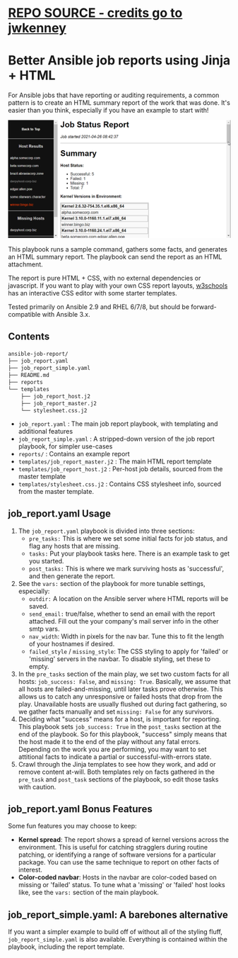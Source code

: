 # [REPO SOURCE - credits go to jwkenney](https://github.com/jwkenney/ansible-job-report)
# Better Ansible job reports using Jinja + HTML

For Ansible jobs that have reporting or auditing requirements, a common pattern is to create an HTML summary report of the work that was done. It's easier than you think, especially if you have an example to start with!

![Demo](demo.gif)

This playbook runs a sample command, gathers some facts, and generates an HTML summary report. The playbook can send the report as an HTML attachment.

The report is pure HTML + CSS, with no external dependencies or javascript. If you want to play with your own CSS report layouts, [w3schools](https://www.w3schools.com/css/css_templates.asp) has an interactive CSS editor with some starter templates.

Tested primarily on Ansible 2.9 and RHEL 6/7/8, but should be forward-compatible with Ansible 3.x.

## Contents
```
ansible-job-report/
├── job_report.yaml
├── job_report_simple.yaml
├── README.md
├── reports
└── templates
    ├── job_report_host.j2
    ├── job_report_master.j2
    └── stylesheet.css.j2
```

* `job_report.yaml` : The main job report playbook, with templating and additional features
* `job_report_simple.yaml` : A stripped-down version of the job report playbook, for simpler use-cases
* `reports/` : Contains an example report
* `templates/job_report_master.j2` : The main HTML report template
* `templates/job_report_host.j2` : Per-host job details, sourced from the master template
* `templates/stylesheet.css.j2` : Contains CSS stylesheet info, sourced from the master template.

## job_report.yaml Usage

1. The `job_report.yaml` playbook is divided into three sections:
   * `pre_tasks:` This is where we set some initial facts for job status, and flag any hosts that are missing.
   * `tasks:` Put your playbook tasks here. There is an example task to get you started.
   * `post_tasks:` This is where we mark surviving hosts as 'successful', and then generate the report.
1. See the `vars:` section of the playbook for more tunable settings, especially:
    * `outdir:` A location on the Ansible server where HTML reports will be saved.
    * `send_email:` true/false, whether to send an email with the report attached. Fill out the your company's mail server info in the other smtp vars.
    * `nav_width`: Width in pixels for the nav bar. Tune this to fit the length of your hostnames if desired.
    * `failed_style` / `missing_style`: The CSS styling to apply for 'failed' or 'missing' servers in the navbar. To disable styling, set these to empty.
1. In the `pre_tasks` section of the main play, we set two custom facts for all hosts: `job_success: False`, and `missing: True`. Basically, we assume that all hosts are failed-and-missing, until later tasks prove otherwise. This allows us to catch any unresponsive or failed hosts that drop from the play. Unavailable hosts are usually flushed out during fact gathering, so we gather facts manually and set `missing: False` for any survivors.
1. Deciding what "success" means for a host, is important for reporting. This playbook sets `job_success: True` in the `post_tasks` section at the end of the playbook. So for this playbook, "success" simply means that the host made it to the end of the play without any fatal errors. Depending on the work you are performing, you may want to set attitional facts to indicate a partial or successful-with-errors state.
1. Crawl through the Jinja templates to see how they work, and add or remove content at-will. Both templates rely on facts gathered in the `pre_task` and `post_task` sections of the playbook, so edit those tasks with caution.

## job_report.yaml Bonus Features

Some fun features you may choose to keep:

* **Kernel spread**: The report shows a spread of kernel versions across the environment. This is useful for catching stragglers during routine patching, or identifying a range of software versions for a particular package. You can use the same technique to report on other facts of interest.
* **Color-coded navbar**: Hosts in the navbar are color-coded based on missing or 'failed' status. To tune what a 'missing' or 'failed' host looks like, see the `vars:` section of the main playbook.

## job_report_simple.yaml: A barebones alternative

If you want a simpler example to build off of without all of the styling fluff, `job_report_simple.yaml` is also available. Everything is contained within the playbook, including the report template.
